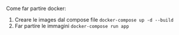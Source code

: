 Come far partire docker:

1. Creare le images dal compose file `docker-compose up -d --build` 
2. Far partire le immagini `docker-compose run app` 